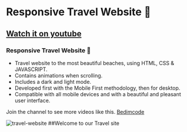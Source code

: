 # Responsive Travel Website 🌊
## [Watch it on youtube](https://youtu.be/YzRDHxbw1RU)
###  Responsive Travel Website 🌊

- Travel website to the most beautiful beaches, using HTML, CSS & JAVASCRIPT.
- Contains animations when scrolling.
- Includes a dark and light mode.
- Developed first with the Mobile First methodology, then for desktop.
- Compatible with all mobile devices and with a beautiful and pleasant user interface.

Join the channel to see more videos like this. [Bedimcode](https://www.youtube.com/c/Bedimcode)

![travel-website](/preview.png)
##Welcome to our Travel site
